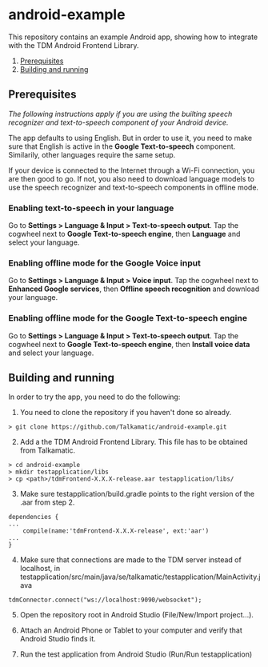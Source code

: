 # android-example
This repository contains an example Android app, showing how to integrate with the TDM Android Frontend Library.

1. [Prerequisites](#prerequisites)
2. [Building and running](#building-and-running)

## Prerequisites
_The following instructions apply if you are using the builting speech recognizer and text-to-speech component of your Android device._

The app defaults to using English. But in order to use it, you need to make sure that English is active in the **Google Text-to-speech** component. Similarily, other languages require the same setup.

If your device is connected to the Internet through a Wi-Fi connection, you are then good to go. If not, you also need to download language models to use the speech recognizer and text-to-speech components in offline mode.

### Enabling text-to-speech in your language
Go to **Settings > Language & Input > Text-to-speech output**. Tap the cogwheel next to **Google Text-to-speech engine**, then **Language** and select your language.

### Enabling offline mode for the **Google Voice input**
Go to **Settings > Language & Input > Voice input**. Tap the cogwheel next to **Enhanced Google services**, then **Offline speech recognition** and download your language.

### Enabling offline mode for the **Google Text-to-speech engine**
Go to **Settings > Language & Input > Text-to-speech output**. Tap the cogwheel next to **Google Text-to-speech engine**, then **Install voice data** and select your language.

## Building and running
In order to try the app, you need to do the following:

1. You need to clone the repository if you haven't done so already.

  ```
  > git clone https://github.com/Talkamatic/android-example.git
  ```

2. Add a the TDM Android Frontend Library. This file has to be obtained from Talkamatic.

  ```
  > cd android-example
  > mkdir testapplication/libs
  > cp <path>/tdmFrontend-X.X.X-release.aar testapplication/libs/
  ```

3. Make sure testapplication/build.gradle points to the right version of the .aar from step 2.

  ```
  dependencies {
  ...
      compile(name:'tdmFrontend-X.X.X-release', ext:'aar')
  ...
  }
  ```

4. Make sure that connections are made to the TDM server instead of localhost, in testapplication/src/main/java/se/talkamatic/testapplication/MainActivity.java

  ```
  tdmConnector.connect("ws://localhost:9090/websocket");
  ```

5. Open the repository root in Android Studio (File/New/Import project...).

6. Attach an Android Phone or Tablet to your computer and verify that Android Studio finds it.

7. Run the test application from Android Studio (Run/Run testapplication)
